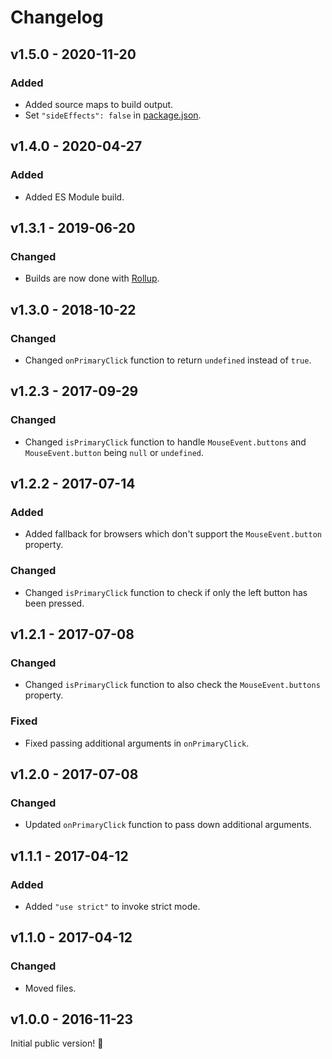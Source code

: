 # Changelog

## v1.5.0 - 2020-11-20

### Added

- Added source maps to build output.
- Set `"sideEffects": false` in [package.json](./package.json).

## v1.4.0 - 2020-04-27

### Added

- Added ES Module build.

## v1.3.1 - 2019-06-20

### Changed

- Builds are now done with [Rollup](http://rollupjs.org).

## v1.3.0 - 2018-10-22

### Changed

- Changed `onPrimaryClick` function to return `undefined` instead of `true`.

## v1.2.3 - 2017-09-29

### Changed

- Changed `isPrimaryClick` function to handle `MouseEvent.buttons` and `MouseEvent.button` being `null` or `undefined`.

## v1.2.2 - 2017-07-14

### Added

- Added fallback for browsers which don't support the `MouseEvent.button` property.

### Changed

- Changed `isPrimaryClick` function to check if only the left button has been pressed.

## v1.2.1 - 2017-07-08

### Changed

- Changed `isPrimaryClick` function to also check the `MouseEvent.buttons` property.

### Fixed

- Fixed passing additional arguments in `onPrimaryClick`.

## v1.2.0 - 2017-07-08

### Changed

- Updated `onPrimaryClick` function to pass down additional arguments.

## v1.1.1 - 2017-04-12

### Added

- Added `"use strict"` to invoke strict mode.

## v1.1.0 - 2017-04-12

### Changed

- Moved files.

## v1.0.0 - 2016-11-23

Initial public version! :tada:
